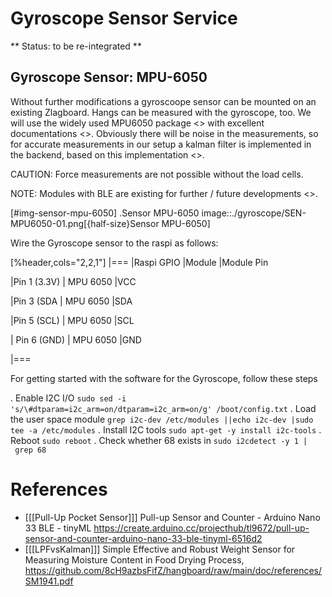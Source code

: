 # Gyroscope Sensor Service

** Status: to be re-integrated **


## Gyroscope Sensor: MPU-6050
Without further modifications a gyroscoope sensor can be mounted on an existing Zlagboard.
Hangs can be measured with the gyroscope, too. We will use the widely used MPU6050 package 
<<MPU6050Datasheet>> with excellent documentations <<MPU6050GettingStarted>>. 
Obviously there will be noise in the measurements, so for accurate 
measurements in our setup a kalman filter is implemented in the backend, based on this implementation
<<MPU6050KalmanFilter>>.

CAUTION: Force measurements are not possible without the load cells.

NOTE: Modules with BLE are existing for further / future developments <<MPU6050BLEVersion>>.

[#img-sensor-mpu-6050]
.Sensor MPU-6050
image::./gyroscope/SEN-MPU6050-01.png[{half-size}Sensor MPU-6050]

Wire the Gyroscope sensor to the raspi as follows:

[%header,cols="2,2,1"] 
|===
|Raspi GPIO
|Module
|Module Pin

|Pin 1 (3.3V)
| MPU 6050
|VCC

|Pin 3 (SDA
| MPU 6050
|SDA

|Pin 5 (SCL)
| MPU 6050
|SCL

| Pin 6 (GND)
| MPU 6050
|GND

|===


For getting started with the software for the Gyroscope, follow these steps

. Enable I2C I/O `sudo sed -i 's/\#dtparam=i2c_arm=on/dtparam=i2c_arm=on/g' /boot/config.txt`
. Load the user space module `grep i2c-dev /etc/modules ||echo i2c-dev |sudo tee -a /etc/modules`
. Install I2C tools `sudo apt-get -y install i2c-tools`
. Reboot `sudo reboot`
. Check whether 68 exists in `sudo i2cdetect -y 1 | grep 68`



# References
* [[[Pull-Up Pocket Sensor]]] Pull-up Sensor and Counter - Arduino Nano 33 BLE - tinyML https://create.arduino.cc/projecthub/tl9672/pull-up-sensor-and-counter-arduino-nano-33-ble-tinyml-6516d2
* [[[LPFvsKalman]]] Simple Effective and Robust Weight Sensor for Measuring Moisture Content in Food Drying Process, https://github.com/8cH9azbsFifZ/hangboard/raw/main/doc/references/SM1941.pdf
